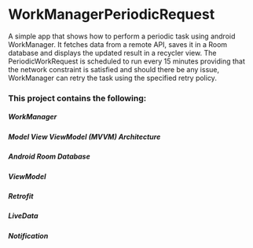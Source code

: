 # WorkManagerPeriodicRequest
A simple app that shows how to perform a periodic task using android WorkManager. It fetches data from a remote API, saves it in a Room database and displays the updated result in a recycler view. The PeriodicWorkRequest is scheduled to run every 15 minutes providing that the network constraint is satisfied and should there be any issue, WorkManager can retry the task using the specified retry policy.  

### This project contains the following: 
##### WorkManager
##### Model View ViewModel (MVVM) Architecture
##### Android Room Database
##### ViewModel
##### Retrofit
##### LiveData
##### Notification

